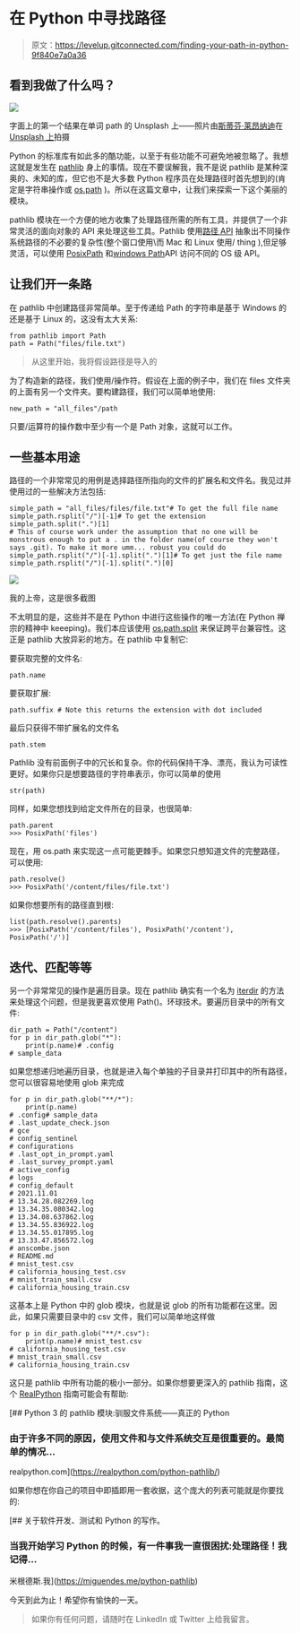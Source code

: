 # 在 Python 中寻找路径

> 原文：<https://levelup.gitconnected.com/finding-your-path-in-python-9f840e7a0a36>

## 看到我做了什么吗？

![](img/63b5dc9e03e1db42b1d55ba3d4fba69f.png)

字面上的第一个结果在单词 path 的 Unsplash 上——照片由[斯蒂芬·莱昂纳迪](https://unsplash.com/@stephenleo1982?utm_source=unsplash&utm_medium=referral&utm_content=creditCopyText)在 [Unsplash 上](https://unsplash.com/s/photos/path?utm_source=unsplash&utm_medium=referral&utm_content=creditCopyText)拍摄

Python 的标准库有如此多的酷功能，以至于有些功能不可避免地被忽略了。我想这就是发生在 [pathlib](https://docs.python.org/3/library/pathlib.html) 身上的事情。现在不要误解我，我不是说 pathlib 是某种深奥的、未知的库，但它也不是大多数 Python 程序员在处理路径时首先想到的(肯定是字符串操作或 [os.path](https://docs.python.org/3/library/os.path.html) )。所以在这篇文章中，让我们来探索一下这个美丽的模块。

pathlib 模块在一个方便的地方收集了处理路径所需的所有工具，并提供了一个非常灵活的面向对象的 API 来处理这些工具。Pathlib 使用[路径 API](https://docs.python.org/3/library/pathlib.html#basic-use) 抽象出不同操作系统路径的不必要的复杂性(整个窗口使用\而 Mac 和 Linux 使用/ thing ),但足够灵活，可以使用 [PosixPath](https://docs.python.org/3/library/pathlib.html#pathlib.PosixPath) 和[windows Path](https://docs.python.org/3/library/pathlib.html#pathlib.WindowsPath)API 访问不同的 OS 级 API。

## 让我们开一条路

在 pathlib 中创建路径非常简单。至于传递给 Path 的字符串是基于 Windows 的还是基于 Linux 的，这没有太大关系:

```
from pathlib import Path
path = Path("files/file.txt")
```

> 从这里开始，我将假设路径是导入的

为了构造新的路径，我们使用/操作符。假设在上面的例子中，我们在 files 文件夹的上面有另一个文件夹。要构建路径，我们可以简单地使用:

```
new_path = "all_files"/path
```

只要/运算符的操作数中至少有一个是 Path 对象，这就可以工作。

## 一些基本用途

路径的一个非常常见的用例是选择路径所指向的文件的扩展名和文件名。我见过并使用过的一些解决方法包括:

```
simple_path = "all_files/files/file.txt"# To get the full file name
simple_path.rsplit("/")[-1]# To get the extension
simple_path.split(".")[1]
# This of course work under the assumption that no one will be monstrous enough to put a . in the folder name(of course they won't says .git). To make it more umm... robust you could do
simple_path.rsplit("/")[-1].split(".")[1]# To get just the file name
simple_path.rsplit("/")[-1].split(".")[0]
```

![](img/88ee38204c079aedd541f481dd1189cc.png)

我的上帝，这是很多截图

不太明显的是，这些并不是在 Python 中进行这些操作的唯一方法(在 Python 禅宗的精神中 keeeping)。我们本应该使用 [os.path.split](https://docs.python.org/3/library/os.path.html#os.path.split) 来保证跨平台兼容性。这正是 pathlib 大放异彩的地方。在 pathlib 中复制它:

要获取完整的文件名:

```
path.name
```

要获取扩展:

```
path.suffix # Note this returns the extension with dot included
```

最后只获得不带扩展名的文件名

```
path.stem
```

Pathlib 没有前面例子中的冗长和复杂。你的代码保持干净、漂亮，我认为可读性更好。如果你只是想要路径的字符串表示，你可以简单的使用

```
str(path)
```

同样，如果您想找到给定文件所在的目录，也很简单:

```
path.parent
>>> PosixPath('files')
```

现在，用 os.path 来实现这一点可能更棘手。如果您只想知道文件的完整路径，可以使用:

```
path.resolve()
>>> PosixPath('/content/files/file.txt')
```

如果你想要所有的路径直到根:

```
list(path.resolve().parents) 
>>> [PosixPath('/content/files'), PosixPath('/content'), PosixPath('/')]
```

## 迭代、匹配等等

另一个非常常见的操作是遍历目录。现在 pathlib 确实有一个名为 [iterdir](https://docs.python.org/3/library/pathlib.html#pathlib.Path.iterdir) 的方法来处理这个问题，但是我更喜欢使用 Path()。环球技术。要遍历目录中的所有文件:

```
dir_path = Path("/content")
for p in dir_path.glob("*"):
    print(p.name)# .config
# sample_data
```

如果您想递归地遍历目录，也就是进入每个单独的子目录并打印其中的所有路径，您可以很容易地使用 glob 来完成

```
for p in dir_path.glob("**/*"):
    print(p.name)
# .config# sample_data
# .last_update_check.json
# gce
# config_sentinel
# configurations
# .last_opt_in_prompt.yaml
# .last_survey_prompt.yaml
# active_config
# logs
# config_default
# 2021.11.01
# 13.34.28.082269.log
# 13.34.35.080342.log
# 13.34.08.637862.log
# 13.34.55.836922.log
# 13.34.55.017895.log
# 13.33.47.856572.log
# anscombe.json
# README.md
# mnist_test.csv
# california_housing_test.csv
# mnist_train_small.csv
# california_housing_train.csv
```

这基本上是 Python 中的 glob 模块，也就是说 glob 的所有功能都在这里。因此，如果只需要目录中的 csv 文件，我们可以简单地这样做

```
for p in dir_path.glob("**/*.csv"):
    print(p.name)# mnist_test.csv 
# california_housing_test.csv 
# mnist_train_small.csv
# california_housing_train.csv
```

这只是 pathlib 中所有功能的极小一部分。如果你想要更深入的 pathlib 指南，这个 [RealPython](https://realpython.com/) 指南可能会有帮助:

[](https://realpython.com/python-pathlib/) [## Python 3 的 pathlib 模块:驯服文件系统——真正的 Python

### 由于许多不同的原因，使用文件和与文件系统交互是很重要的。最简单的情况…

realpython.com](https://realpython.com/python-pathlib/) 

如果你想在你自己的项目中即插即用一套收据，这个庞大的列表可能就是你要找的:

[](https://miguendes.me/python-pathlib) [## 关于软件开发、测试和 Python 的写作。

### 当我开始学习 Python 的时候，有一件事我一直很困扰:处理路径！我记得…

米根德斯.我](https://miguendes.me/python-pathlib) 

今天到此为止！希望你有愉快的一天。

> 如果你有任何问题，请随时在 LinkedIn 或 Twitter 上给我留言。